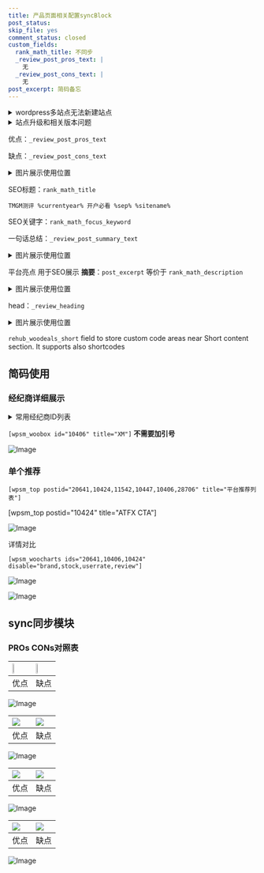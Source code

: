 ```yaml
---
title: 产品页面相关配置syncBlock
post_status: 
skip_file: yes
comment_status: closed
custom_fields:
  rank_math_title: 不同步
  _review_post_pros_text: |
    无
  _review_post_cons_text: |
    无
post_excerpt: 简码备忘
---
```

<details><summary>wordpress多站点无法新建站点</summary>

<li>和报错需要清理cookies一样的原因</li>
<li>wp-config.php里面<code>define( 'SUBDOMAIN_INSTALL', false );//子域名安装</code></li>
<li>新建子站点是用<code>define( 'SUBDOMAIN_INSTALL', true);//子域名安装</code> 完成以后，改成<code>false</code></li>
</details>

<details><summary>站点升级和相关版本问题</summary>

<p>wordpress：5.9.9
woocommerce：7.5.1
出现问题的地方：主题选项里面>><strong>Product layout >>compact style</strong></p>
<p>如何出现没有用过的字段 导致无法保存。先导出配置 然后进行修改，后面再次恢复即可。</p>
<p>出现部分字段无法显示时，需要返回默认布局后，对产品进行保存就好了。</p>
<p></p>
</details>

优点：`_review_post_pros_text`

缺点：`_review_post_cons_text`

<details><summary>图片展示使用位置</summary>

<img src="https://prod-files-secure.s3.us-west-2.amazonaws.com/39ed1227-6d7d-4570-be36-9ccd4a2c4241/f51d3d83-55d4-4bdf-9604-f37ec77ab556/Untitled.png?X-Amz-Algorithm=AWS4-HMAC-SHA256&X-Amz-Content-Sha256=UNSIGNED-PAYLOAD&X-Amz-Credential=ASIAZI2LB4667DOCWUL2%2F20250808%2Fus-west-2%2Fs3%2Faws4_request&X-Amz-Date=20250808T225520Z&X-Amz-Expires=3600&X-Amz-Security-Token=IQoJb3JpZ2luX2VjEHYaCXVzLXdlc3QtMiJGMEQCICN4jx8fMk8BdNaKDPdrE2I6QgbVUeSjJyJHk3GRGH7rAiAxLGnGMsLXeXZxHuMXxSsL2n1agadKZoVctYbYjrCaFiqIBAiv%2F%2F%2F%2F%2F%2F%2F%2F%2F%2F8BEAAaDDYzNzQyMzE4MzgwNSIMut9%2Bb7XvLGdwvoPNKtwDZJSH%2FdIrCL%2Bsie9b9R6W72j9Yg72Mv3b9eWnVAWxbTD%2B%2FdGhbWIR5rwG4M4hMu8qxcVE5lHgU5k7ElSPQ947skheGHa%2FRIg2vHhdmyGFdT5wmjS6WfzYDQzZHsehT33ehksb6cRxHwm5WWj5q%2BgjYeTKOBcUsLYz%2Fy%2BgF72i3JH49JK7McctrUvXNPZ1meYoky9up5xNJe9oFl5z29zHiYhxbOufxry3c4uch5I%2F3UGNx4%2FOZ3ov6Cir%2FSsstN93xJ0iopK2cvKQiCAWJvub%2Fj0mWTuR5njiuanBA2FZr3FYM5bp3D3xD2XLKIGHb6qOjxz99a4Vn2pBb66sqNSPaOoLNmoHKgbPHhiUDnTtYcQZ6Nf5C1zuHSblxeKzZcrqScZIDigkgNRfE2isPBcn3xhqjy%2BhiT6hA1pec4xza4I9EPzj7C5vdY9jYWx%2BibPHDdrPfuOmwD0wcZwPp7bfw1l%2FUUotK3JElVruB8E10tWJsp7Ogmj4k%2FjGnuz85i5WQjHy%2BHV2OhMjB7D7mnaiIbL8zssCSDK1ZseIGTLAW10Q1xkKn2wlQPMvc4XutIF6L7JDUj0x0ZCp9pt3IniGaFRjpucTw105wt3%2F9teoGwxJLBUyZddlFkNyc5QwuerZxAY6pgHs%2B%2Br4kJI23nMZ%2FYWElEBhNkHD9KzkTj3%2Bu287ck8IbJOiJRejGEx0RTvnXRI9lN3j82VSbpPOQfrOMwtycEL1KjFjZBHVtMxhJQInMvueEkHsLHPcYo7wAfqyn7OcnK0QaAm9pVZ%2Bfxy23n5JjIzBDnIowccQ0J4s9RImKs9aBD%2Fs5waToqJ10Wfcr9JzC1tVXIukfMIsMrgKqSO8tKQdYCJEKFFp&X-Amz-Signature=006e4f019a50813668f438a544d3cfb37890459d85fa8928e35242b41d73d535&X-Amz-SignedHeaders=host&x-amz-checksum-mode=ENABLED&x-id=GetObject" alt="Image">
</details>

SEO标题：`rank_math_title`

`TMGM测评 %currentyear% 开户必看 %sep% %sitename%`

SEO关键字：`rank_math_focus_keyword`

一句话总结：`_review_post_summary_text`

<details><summary>图片展示使用位置</summary>

<img src="https://prod-files-secure.s3.us-west-2.amazonaws.com/39ed1227-6d7d-4570-be36-9ccd4a2c4241/4b96a922-296c-4f4e-8630-d1c870cbce01/Untitled.png?X-Amz-Algorithm=AWS4-HMAC-SHA256&X-Amz-Content-Sha256=UNSIGNED-PAYLOAD&X-Amz-Credential=ASIAZI2LB466RW5VMC5R%2F20250808%2Fus-west-2%2Fs3%2Faws4_request&X-Amz-Date=20250808T225520Z&X-Amz-Expires=3600&X-Amz-Security-Token=IQoJb3JpZ2luX2VjEHYaCXVzLXdlc3QtMiJIMEYCIQCLnqnwUjQeBxrPivwYwk0YJFoBUNYxsbdqGbg85SBayAIhAL%2FmkYZNenW4QOnE%2B1CJJKLnbSe7z6LPO%2FA3P19cCgGgKogECK%2F%2F%2F%2F%2F%2F%2F%2F%2F%2F%2FwEQABoMNjM3NDIzMTgzODA1Igw03uW7QTnEv6JZeQ4q3AMDDP6Rt%2FIM%2B5VCUqStAFk6udg0%2BbCYuhUnz2%2BUhVIlsgZaG13xq0K6LVuQTx3s3ZdcsNntH4PF%2Bg0o2qzB0lT6r14qvFAenboU2Y3M568y%2FVLS8TzOmGcwUQV8UJjOKwC8fT08ztPX5R9iHB4Hn1Xs26CIKMq%2BMfBFnVYdCBzHuT3eAKs%2B9cXoQm9vXpYJJGy5%2FrHL85y1ux6HXsOuLgdenlGM3FolGcdJrefryqBn8xK7Ktsia3jGf%2BC33EOCrGfwYd%2F8HVzT5MD2IvjaYzC6emDytyOO0tD3KU3lxMxYoheRGlhBoli64lC89K1%2FHaEGGctdn4pES9U9wedosdZPtnlrbv2BXwKAcnA48RwoV40DVUlyRyXX17MKl4JM%2BKNm6WjI7V3Qtx2SRFjHE8SOHp4iTHlDG2criQjlGCKTCW7%2Bd2CTVmT7sZ99Rir5hHcBGUBBkrum5TXsR%2FsHcMLcI1P3%2BOVBnmUgKms5F267DjTJ8%2BXa1x0TjXjVBs5HZno1n8NeeGd3SpmrIgBRGKyTpzdF%2BbwbrVj2AnVc2aAthTDZmB6QHdARKWb12sosut%2By8drLzKdUs2Ww4%2BSyy6Oc76j4gb567wiEi1t%2BV6jFuWQ4P%2B4vcRSMiKPxBjDC6tnEBjqkATteYQe%2BkhbFcjNeUZM4BRjF9UCfR%2F%2B1LhaSmymJQej01QR9nnxStot9QingAbzcQY%2BT48uTgqpaJBzU6jtvhhBCAWBfBxV9lv9Ok5INmvkgTnpTOcXD17VAZimaCspNuEIQCjdhteqvDxvMEqfB1QxMCKyRy98r06bvgrxnxsbdfE0u3QMeU7628VHtCT%2BAEW%2F9CNPQ5mqzr6rvldn%2BqYJqqGQA&X-Amz-Signature=dc11a2df63872f4decfa898e98785b7ddfdb3fdc9dc3a988d28c0c8bc871901e&X-Amz-SignedHeaders=host&x-amz-checksum-mode=ENABLED&x-id=GetObject" alt="Image">
</details>

平台亮点 用于SEO展示 **摘要**：`post_excerpt`  等价于 `rank_math_description`

<details><summary>图片展示使用位置</summary>

<img src="https://prod-files-secure.s3.us-west-2.amazonaws.com/39ed1227-6d7d-4570-be36-9ccd4a2c4241/1ee11f63-b60a-4dfe-a7a7-d58ff23b5d88/Untitled.png?X-Amz-Algorithm=AWS4-HMAC-SHA256&X-Amz-Content-Sha256=UNSIGNED-PAYLOAD&X-Amz-Credential=ASIAZI2LB466XMQOLHUL%2F20250808%2Fus-west-2%2Fs3%2Faws4_request&X-Amz-Date=20250808T225521Z&X-Amz-Expires=3600&X-Amz-Security-Token=IQoJb3JpZ2luX2VjEHYaCXVzLXdlc3QtMiJHMEUCIHLpID56IxeCYscdoLrgz2XXd%2FfzVnwFefPzRrufaMWpAiEAkzMHz%2FhCdrWMsd%2FlhSWH%2FSM2%2BdOyZUynWt9Mt8XaJwgqiAQIr%2F%2F%2F%2F%2F%2F%2F%2F%2F%2F%2FARAAGgw2Mzc0MjMxODM4MDUiDG6m0Cr9sKw0y7QH6yrcA%2BH8pyTTb39tidg3FjHy3lmDWI71RlWF7K5o9BBDN2d5P3KdMc8ZUR4I28pB4Dvw0euhqxdMpwfLcq0Z2m0Bzu7WLzgMujMVJjbEnD%2Br5rYRcN3qN1JwyCjh2YQqh2vKMfn8425%2BEGa1DD6oOaTGQlhhB8Kt%2B%2F0FA6zANX6nu%2FWU48zrLozEzcRFLswE5hCaUxB9Cv1Mlg2mTXiPg8a0d1GgEbCtE7tGVzakYvFszsSbnqJYyeoS%2BgbT5PQt8mpeMFiulKWr7Et8AQOAEfsAN%2F%2Br8lxL0s9qqeuCXmS7%2F44KoOB7CQap8haUl97tTSxbJDU%2BTZ%2BqJSgR1E6mAjDpfuwHupQkaqI1kZiAr3QEhN4bIBaXR2T7CwCc4125Ph14%2FQLi2PIyJxBGKusUqc7R2OZyn4CMzCEmNgclb111FxKjPvgaddA%2Bj29rIE37yWNzCtKbfIId3qV1Ob%2Bd39l2UyQXv2iaIZ0Qoz1NrMFJb9OomYRhlcXqb2KMARW6LKcdXF3OvGzTuLWVCHdUURA2lJ9fElivOAQnbGoKWvhCQprJQCwfZfFbQpJMEFB%2FWD6DtXaIkmVmkSF6fIMeDjlluBZJFlli2UcXwEcOyIzxEKNYJI2d%2Fw3k8rmrzeW7MPLq2cQGOqUBwStKPKcz5zltFjF5tZtQrH%2FWuMk%2BGVVVV1YEcb9%2F4BpNT8%2FmNqp4eQ9bb3mUsa0hN8NoOrjEW6IMRleNKKX66w3n2MG8ZrH5k4d5VKFXJVn%2BkhKBhcPsjrFq61ZGLtOmEYu9I6pt9OS0U2Z7qcl4MeesyJ03W6%2B7lujGxvtzScJgTwgbVOTdfm7D%2F26cMSNA6XcxWWZu0IuSKByswwIhYiyF9gmO&X-Amz-Signature=30f3c57025f3311a772f75c928cdc2c466f85aec2716f8658c5eb4929790eb6b&X-Amz-SignedHeaders=host&x-amz-checksum-mode=ENABLED&x-id=GetObject" alt="Image">
<img src="https://prod-files-secure.s3.us-west-2.amazonaws.com/39ed1227-6d7d-4570-be36-9ccd4a2c4241/ad4118b5-78d8-4fbe-801e-3b29b5d99c01/Untitled.png?X-Amz-Algorithm=AWS4-HMAC-SHA256&X-Amz-Content-Sha256=UNSIGNED-PAYLOAD&X-Amz-Credential=ASIAZI2LB466XMQOLHUL%2F20250808%2Fus-west-2%2Fs3%2Faws4_request&X-Amz-Date=20250808T225521Z&X-Amz-Expires=3600&X-Amz-Security-Token=IQoJb3JpZ2luX2VjEHYaCXVzLXdlc3QtMiJHMEUCIHLpID56IxeCYscdoLrgz2XXd%2FfzVnwFefPzRrufaMWpAiEAkzMHz%2FhCdrWMsd%2FlhSWH%2FSM2%2BdOyZUynWt9Mt8XaJwgqiAQIr%2F%2F%2F%2F%2F%2F%2F%2F%2F%2F%2FARAAGgw2Mzc0MjMxODM4MDUiDG6m0Cr9sKw0y7QH6yrcA%2BH8pyTTb39tidg3FjHy3lmDWI71RlWF7K5o9BBDN2d5P3KdMc8ZUR4I28pB4Dvw0euhqxdMpwfLcq0Z2m0Bzu7WLzgMujMVJjbEnD%2Br5rYRcN3qN1JwyCjh2YQqh2vKMfn8425%2BEGa1DD6oOaTGQlhhB8Kt%2B%2F0FA6zANX6nu%2FWU48zrLozEzcRFLswE5hCaUxB9Cv1Mlg2mTXiPg8a0d1GgEbCtE7tGVzakYvFszsSbnqJYyeoS%2BgbT5PQt8mpeMFiulKWr7Et8AQOAEfsAN%2F%2Br8lxL0s9qqeuCXmS7%2F44KoOB7CQap8haUl97tTSxbJDU%2BTZ%2BqJSgR1E6mAjDpfuwHupQkaqI1kZiAr3QEhN4bIBaXR2T7CwCc4125Ph14%2FQLi2PIyJxBGKusUqc7R2OZyn4CMzCEmNgclb111FxKjPvgaddA%2Bj29rIE37yWNzCtKbfIId3qV1Ob%2Bd39l2UyQXv2iaIZ0Qoz1NrMFJb9OomYRhlcXqb2KMARW6LKcdXF3OvGzTuLWVCHdUURA2lJ9fElivOAQnbGoKWvhCQprJQCwfZfFbQpJMEFB%2FWD6DtXaIkmVmkSF6fIMeDjlluBZJFlli2UcXwEcOyIzxEKNYJI2d%2Fw3k8rmrzeW7MPLq2cQGOqUBwStKPKcz5zltFjF5tZtQrH%2FWuMk%2BGVVVV1YEcb9%2F4BpNT8%2FmNqp4eQ9bb3mUsa0hN8NoOrjEW6IMRleNKKX66w3n2MG8ZrH5k4d5VKFXJVn%2BkhKBhcPsjrFq61ZGLtOmEYu9I6pt9OS0U2Z7qcl4MeesyJ03W6%2B7lujGxvtzScJgTwgbVOTdfm7D%2F26cMSNA6XcxWWZu0IuSKByswwIhYiyF9gmO&X-Amz-Signature=f14ccae73e8014d924e30e003ebbf30438d63265305bb5fd1a98af4f0ead0c56&X-Amz-SignedHeaders=host&x-amz-checksum-mode=ENABLED&x-id=GetObject" alt="Image">
<img src="https://prod-files-secure.s3.us-west-2.amazonaws.com/39ed1227-6d7d-4570-be36-9ccd4a2c4241/a38cf7c9-a79c-4b64-9e94-13589fe0758b/Untitled.png?X-Amz-Algorithm=AWS4-HMAC-SHA256&X-Amz-Content-Sha256=UNSIGNED-PAYLOAD&X-Amz-Credential=ASIAZI2LB466XMQOLHUL%2F20250808%2Fus-west-2%2Fs3%2Faws4_request&X-Amz-Date=20250808T225521Z&X-Amz-Expires=3600&X-Amz-Security-Token=IQoJb3JpZ2luX2VjEHYaCXVzLXdlc3QtMiJHMEUCIHLpID56IxeCYscdoLrgz2XXd%2FfzVnwFefPzRrufaMWpAiEAkzMHz%2FhCdrWMsd%2FlhSWH%2FSM2%2BdOyZUynWt9Mt8XaJwgqiAQIr%2F%2F%2F%2F%2F%2F%2F%2F%2F%2F%2FARAAGgw2Mzc0MjMxODM4MDUiDG6m0Cr9sKw0y7QH6yrcA%2BH8pyTTb39tidg3FjHy3lmDWI71RlWF7K5o9BBDN2d5P3KdMc8ZUR4I28pB4Dvw0euhqxdMpwfLcq0Z2m0Bzu7WLzgMujMVJjbEnD%2Br5rYRcN3qN1JwyCjh2YQqh2vKMfn8425%2BEGa1DD6oOaTGQlhhB8Kt%2B%2F0FA6zANX6nu%2FWU48zrLozEzcRFLswE5hCaUxB9Cv1Mlg2mTXiPg8a0d1GgEbCtE7tGVzakYvFszsSbnqJYyeoS%2BgbT5PQt8mpeMFiulKWr7Et8AQOAEfsAN%2F%2Br8lxL0s9qqeuCXmS7%2F44KoOB7CQap8haUl97tTSxbJDU%2BTZ%2BqJSgR1E6mAjDpfuwHupQkaqI1kZiAr3QEhN4bIBaXR2T7CwCc4125Ph14%2FQLi2PIyJxBGKusUqc7R2OZyn4CMzCEmNgclb111FxKjPvgaddA%2Bj29rIE37yWNzCtKbfIId3qV1Ob%2Bd39l2UyQXv2iaIZ0Qoz1NrMFJb9OomYRhlcXqb2KMARW6LKcdXF3OvGzTuLWVCHdUURA2lJ9fElivOAQnbGoKWvhCQprJQCwfZfFbQpJMEFB%2FWD6DtXaIkmVmkSF6fIMeDjlluBZJFlli2UcXwEcOyIzxEKNYJI2d%2Fw3k8rmrzeW7MPLq2cQGOqUBwStKPKcz5zltFjF5tZtQrH%2FWuMk%2BGVVVV1YEcb9%2F4BpNT8%2FmNqp4eQ9bb3mUsa0hN8NoOrjEW6IMRleNKKX66w3n2MG8ZrH5k4d5VKFXJVn%2BkhKBhcPsjrFq61ZGLtOmEYu9I6pt9OS0U2Z7qcl4MeesyJ03W6%2B7lujGxvtzScJgTwgbVOTdfm7D%2F26cMSNA6XcxWWZu0IuSKByswwIhYiyF9gmO&X-Amz-Signature=7aaf1a6a7fe06b5516a5971085b719db5711542bd4d5bd73503cf89e7db75c9a&X-Amz-SignedHeaders=host&x-amz-checksum-mode=ENABLED&x-id=GetObject" alt="Image">
<img src="https://prod-files-secure.s3.us-west-2.amazonaws.com/39ed1227-6d7d-4570-be36-9ccd4a2c4241/7da6fc1e-d2ac-42ae-8c75-cb5749aa18f6/Untitled.png?X-Amz-Algorithm=AWS4-HMAC-SHA256&X-Amz-Content-Sha256=UNSIGNED-PAYLOAD&X-Amz-Credential=ASIAZI2LB466XMQOLHUL%2F20250808%2Fus-west-2%2Fs3%2Faws4_request&X-Amz-Date=20250808T225521Z&X-Amz-Expires=3600&X-Amz-Security-Token=IQoJb3JpZ2luX2VjEHYaCXVzLXdlc3QtMiJHMEUCIHLpID56IxeCYscdoLrgz2XXd%2FfzVnwFefPzRrufaMWpAiEAkzMHz%2FhCdrWMsd%2FlhSWH%2FSM2%2BdOyZUynWt9Mt8XaJwgqiAQIr%2F%2F%2F%2F%2F%2F%2F%2F%2F%2F%2FARAAGgw2Mzc0MjMxODM4MDUiDG6m0Cr9sKw0y7QH6yrcA%2BH8pyTTb39tidg3FjHy3lmDWI71RlWF7K5o9BBDN2d5P3KdMc8ZUR4I28pB4Dvw0euhqxdMpwfLcq0Z2m0Bzu7WLzgMujMVJjbEnD%2Br5rYRcN3qN1JwyCjh2YQqh2vKMfn8425%2BEGa1DD6oOaTGQlhhB8Kt%2B%2F0FA6zANX6nu%2FWU48zrLozEzcRFLswE5hCaUxB9Cv1Mlg2mTXiPg8a0d1GgEbCtE7tGVzakYvFszsSbnqJYyeoS%2BgbT5PQt8mpeMFiulKWr7Et8AQOAEfsAN%2F%2Br8lxL0s9qqeuCXmS7%2F44KoOB7CQap8haUl97tTSxbJDU%2BTZ%2BqJSgR1E6mAjDpfuwHupQkaqI1kZiAr3QEhN4bIBaXR2T7CwCc4125Ph14%2FQLi2PIyJxBGKusUqc7R2OZyn4CMzCEmNgclb111FxKjPvgaddA%2Bj29rIE37yWNzCtKbfIId3qV1Ob%2Bd39l2UyQXv2iaIZ0Qoz1NrMFJb9OomYRhlcXqb2KMARW6LKcdXF3OvGzTuLWVCHdUURA2lJ9fElivOAQnbGoKWvhCQprJQCwfZfFbQpJMEFB%2FWD6DtXaIkmVmkSF6fIMeDjlluBZJFlli2UcXwEcOyIzxEKNYJI2d%2Fw3k8rmrzeW7MPLq2cQGOqUBwStKPKcz5zltFjF5tZtQrH%2FWuMk%2BGVVVV1YEcb9%2F4BpNT8%2FmNqp4eQ9bb3mUsa0hN8NoOrjEW6IMRleNKKX66w3n2MG8ZrH5k4d5VKFXJVn%2BkhKBhcPsjrFq61ZGLtOmEYu9I6pt9OS0U2Z7qcl4MeesyJ03W6%2B7lujGxvtzScJgTwgbVOTdfm7D%2F26cMSNA6XcxWWZu0IuSKByswwIhYiyF9gmO&X-Amz-Signature=efa037fcb5a46145a2f940625aec28eed3513b0fd1a0f3e1e1631329797d5636&X-Amz-SignedHeaders=host&x-amz-checksum-mode=ENABLED&x-id=GetObject" alt="Image">
<img src="https://prod-files-secure.s3.us-west-2.amazonaws.com/39ed1227-6d7d-4570-be36-9ccd4a2c4241/7e97f40a-eaee-47f5-b2f9-475f96808fa7/Untitled.png?X-Amz-Algorithm=AWS4-HMAC-SHA256&X-Amz-Content-Sha256=UNSIGNED-PAYLOAD&X-Amz-Credential=ASIAZI2LB466XMQOLHUL%2F20250808%2Fus-west-2%2Fs3%2Faws4_request&X-Amz-Date=20250808T225521Z&X-Amz-Expires=3600&X-Amz-Security-Token=IQoJb3JpZ2luX2VjEHYaCXVzLXdlc3QtMiJHMEUCIHLpID56IxeCYscdoLrgz2XXd%2FfzVnwFefPzRrufaMWpAiEAkzMHz%2FhCdrWMsd%2FlhSWH%2FSM2%2BdOyZUynWt9Mt8XaJwgqiAQIr%2F%2F%2F%2F%2F%2F%2F%2F%2F%2F%2FARAAGgw2Mzc0MjMxODM4MDUiDG6m0Cr9sKw0y7QH6yrcA%2BH8pyTTb39tidg3FjHy3lmDWI71RlWF7K5o9BBDN2d5P3KdMc8ZUR4I28pB4Dvw0euhqxdMpwfLcq0Z2m0Bzu7WLzgMujMVJjbEnD%2Br5rYRcN3qN1JwyCjh2YQqh2vKMfn8425%2BEGa1DD6oOaTGQlhhB8Kt%2B%2F0FA6zANX6nu%2FWU48zrLozEzcRFLswE5hCaUxB9Cv1Mlg2mTXiPg8a0d1GgEbCtE7tGVzakYvFszsSbnqJYyeoS%2BgbT5PQt8mpeMFiulKWr7Et8AQOAEfsAN%2F%2Br8lxL0s9qqeuCXmS7%2F44KoOB7CQap8haUl97tTSxbJDU%2BTZ%2BqJSgR1E6mAjDpfuwHupQkaqI1kZiAr3QEhN4bIBaXR2T7CwCc4125Ph14%2FQLi2PIyJxBGKusUqc7R2OZyn4CMzCEmNgclb111FxKjPvgaddA%2Bj29rIE37yWNzCtKbfIId3qV1Ob%2Bd39l2UyQXv2iaIZ0Qoz1NrMFJb9OomYRhlcXqb2KMARW6LKcdXF3OvGzTuLWVCHdUURA2lJ9fElivOAQnbGoKWvhCQprJQCwfZfFbQpJMEFB%2FWD6DtXaIkmVmkSF6fIMeDjlluBZJFlli2UcXwEcOyIzxEKNYJI2d%2Fw3k8rmrzeW7MPLq2cQGOqUBwStKPKcz5zltFjF5tZtQrH%2FWuMk%2BGVVVV1YEcb9%2F4BpNT8%2FmNqp4eQ9bb3mUsa0hN8NoOrjEW6IMRleNKKX66w3n2MG8ZrH5k4d5VKFXJVn%2BkhKBhcPsjrFq61ZGLtOmEYu9I6pt9OS0U2Z7qcl4MeesyJ03W6%2B7lujGxvtzScJgTwgbVOTdfm7D%2F26cMSNA6XcxWWZu0IuSKByswwIhYiyF9gmO&X-Amz-Signature=c3595e65c7bc84d81d2e687a273e532752ad71ab837be89945ce31253f423ef5&X-Amz-SignedHeaders=host&x-amz-checksum-mode=ENABLED&x-id=GetObject" alt="Image">
</details>

head：`_review_heading`

<details><summary>图片展示使用位置</summary>

<img src="https://prod-files-secure.s3.us-west-2.amazonaws.com/39ed1227-6d7d-4570-be36-9ccd4a2c4241/3a4650ad-9887-415c-889a-edd51fa54f27/Untitled.png?X-Amz-Algorithm=AWS4-HMAC-SHA256&X-Amz-Content-Sha256=UNSIGNED-PAYLOAD&X-Amz-Credential=ASIAZI2LB466SFLMRHBD%2F20250808%2Fus-west-2%2Fs3%2Faws4_request&X-Amz-Date=20250808T225521Z&X-Amz-Expires=3600&X-Amz-Security-Token=IQoJb3JpZ2luX2VjEHYaCXVzLXdlc3QtMiJHMEUCIHOjdAucoNHCeLJvnWXnxSwb2nGCHKSor9lzSX0T%2B6gOAiEAiddDRagqgGwJt9Bp3RYvIS0ykb3EiQ8wNJVNeyOkCpsqiAQIr%2F%2F%2F%2F%2F%2F%2F%2F%2F%2F%2FARAAGgw2Mzc0MjMxODM4MDUiDCjH32wRGd%2BYVzpIxircA%2BOSanbDSIhz8iCj7HV9a%2F27yFmILVmVg5oOc3O885MNzZEYMgS90DES%2Fdvh8CCsn%2FMMpDj3QFiKc%2FMq8nABeZSmsnG0d7c%2FhLIaFhzEK2TFQ24fyu3fnGFzO%2BHJq9jX16E1mGDRcFG1%2B8vIOPqRf%2BgvEBrvJRiTXZA%2BfmnLg4U4DldSkci3Ez8kDIQa3ZEEUqab1THZ797InJbQD%2FmR2N%2FS7T2zJrssf66NBomoFHzMP2Qt%2F9sLkVUs7aYPnU4wTl8vH%2F144ARTBRMfRzJa%2FrjfNzZLc%2FhanHUSiAqyAAs7TJSoPOBxJLWASRSYbgZ5lUWHiDD8efwVuatT551wsWLpOjKen4tqiiMj3GMU5Q%2FFg9cv2e%2B7iaQgc0%2F5wig67ULPx%2BYSXrRwZvu8FWvNW3ocdDK%2FaM7aWnnC%2FYqBuIUmwoMeIxq4y9%2FnnaCEsjYug%2BhvdgQ0qMEHfM1tFq7QUldhA4xv11Yu8MqAaQHcciGMVFtRi7lgNOaM1ZYwIeA5rlsZFD8AspXltVPR21xV4qDdvSnxG97kmOJ8FUBsoRj%2FrsIkj1JAnkgO2QfssL4XWy6JdEsUR6JfE4QsZuTqmGZ5rYX7RsJXybBU3ctVe9gdFeMw8lmid%2BliLKcUMLbq2cQGOqUBj7hv6WPNg9kxKzOCqjUfuBdTLRKce%2B1Po43HiSehLV0nZysXSbpnEmgAyUoUxnKut9SYn8pexFSiKRQVMECW5FOE2aMMFLOIgezwErUIr54UY%2FxE2ehGpGf%2F3%2BVOLCB1mSeaM15xV4nB3t1Ica7zBf2S1kgC84mzh9QuR3Khv0jOUve4kfc2XjtqotPK3aqpUNNOzDIkBzMRqiIrri8sG%2FFExytO&X-Amz-Signature=98460c3e2df75a4bfed22247d6d8d28277a3974f36fa476e0aa1d01e5d78abbc&X-Amz-SignedHeaders=host&x-amz-checksum-mode=ENABLED&x-id=GetObject" alt="Image">
</details>

`rehub_woodeals_short`	field to store custom code areas near Short content section. It supports also shortcodes



## 简码使用

### 经纪商详细展示

<details><summary>常用经纪商ID列表</summary>

<pre><code class="php">嘉盛 ===> 20641  [wpsm_woobox id="20641" title="嘉盛"]
易信easymarkets ===> 11542  [wpsm_woobox id="11542" title="易信easymarkets"]
ATFX外汇 ===> 10424  [wpsm_woobox id="10424" title="ATFX"]
XM ===> 10406  [wpsm_woobox id="10406" title="XM"]
TMGM ===> 29622  [wpsm_woobox id="29622" title="TMGM"]
HYCM ===> 10447  [wpsm_woobox id="10447" title="HYCM"]
fpmarkets澳福外汇 ===> 20639  [wpsm_woobox id="20639" title="fpmarkets澳福外汇"]</code></pre>
</details>

`[wpsm_woobox id="10406" title="XM"]` **不需要加引号**

![Image](https://prod-files-secure.s3.us-west-2.amazonaws.com/39ed1227-6d7d-4570-be36-9ccd4a2c4241/4f898f9d-0fa7-4e43-acd3-ac6bc7be575a/Untitled.png?X-Amz-Algorithm=AWS4-HMAC-SHA256&X-Amz-Content-Sha256=UNSIGNED-PAYLOAD&X-Amz-Credential=ASIAZI2LB466XPCSQQPM%2F20250808%2Fus-west-2%2Fs3%2Faws4_request&X-Amz-Date=20250808T225518Z&X-Amz-Expires=3600&X-Amz-Security-Token=IQoJb3JpZ2luX2VjEHYaCXVzLXdlc3QtMiJIMEYCIQD1KRd%2BSMEeAgyB6a7lB6DPtbF1XY%2BneZbzwC4boLdvaQIhAMjuWJUKZZNWJI1gHM7izO42bU1uL6OumE19%2FgqL1SIWKogECK%2F%2F%2F%2F%2F%2F%2F%2F%2F%2F%2FwEQABoMNjM3NDIzMTgzODA1IgwJyaXxx7zdPKkUMmMq3AM48lT2hPayEh0obG%2F9sU8DWX49Qj23OEhpcD7TRUtz4gGw%2BdMY%2B65jk7WlrymbllLUGHBaO9zheL%2BIfdYuXm4aiUHZyDWcaUAFL1v8TvZQ2CSK%2F320EEOkf4LeW4%2B7%2B%2FyJ3QOjJxiAkOwiV8Fky%2FltMqFlrKhvpLWLwvW69f4ezhYnY1DJ8pr3VRkR%2BVF16mD0rIJcZFBzZnLrmgjU0aPWsO%2BJMgSYhrMBifJQXfc2LK%2FaMI%2FBIeMjBQVuckNReuf%2F9oFsQnWM01%2FSodeSProPSjK6fdvSl7JU1VJ35B%2BPBsTqnic1h6fZwKk5Aci5Sc4dnDPm7Ddai55VJrhfVm%2FIrVSDAh3kPq1svGY1Y0%2FOnbV49nPOraMwuUBQijNe5FLieBMICL%2BGf3BepU6x4%2Fm5Gcldewwn9tBoxkkHYT0fG6Y%2BRvf2UXGIJQY1J2J4xqF41riETI6xXkPxLYcaH8zcvBq8enKCR3UJVrV0pfgQZcZhAVg%2BXZxv6L95zx8iguisulccxAiBqvtqbHSKmb9ezvD7UVJsXJU46Y%2BFPRiCeUZzUam3ptDMjqpZZ7pg1CN8RNghaL3NY0iRkf%2B1aqYn%2Ftf79appE95Dcc3z7kWZEv2amP1U6vzXLQxD%2BzCb6tnEBjqkAWh9t9Ryc2jOo%2B7%2FpCm%2FsQESh3YAKUSwDEupijcfIQqwgUPHbMe4913izDRqjetKa8Un87ApKXhCq99Mvfz43prgk2nGcW6bXVpn4HNgWeuNWqyoc%2FZzYK9hvHgfA9X9qMKPfUy46WGq%2FwMylH%2B0l%2BJOcdRvmvnRL1rwWmNmwReqh8uDv6d5OL0goPjb3Y%2BDaQ9NOox3zxOtT%2BHZ9Yj7zeRSLGDf&X-Amz-Signature=ea7c901d9851defbc817b6f5efd3164b11c48440f21f1d8a7f43af895c3a64f2&X-Amz-SignedHeaders=host&x-amz-checksum-mode=ENABLED&x-id=GetObject)

### 单个推荐
`[wpsm_top postid="20641,10424,11542,10447,10406,28706" title="平台推荐列表"]`

[wpsm_top postid="10424" title="ATFX CTA"]

![Image](https://prod-files-secure.s3.us-west-2.amazonaws.com/39ed1227-6d7d-4570-be36-9ccd4a2c4241/5ac620dc-51a8-48b6-b55d-91f47299193c/Untitled.png?X-Amz-Algorithm=AWS4-HMAC-SHA256&X-Amz-Content-Sha256=UNSIGNED-PAYLOAD&X-Amz-Credential=ASIAZI2LB466XPCSQQPM%2F20250808%2Fus-west-2%2Fs3%2Faws4_request&X-Amz-Date=20250808T225518Z&X-Amz-Expires=3600&X-Amz-Security-Token=IQoJb3JpZ2luX2VjEHYaCXVzLXdlc3QtMiJIMEYCIQD1KRd%2BSMEeAgyB6a7lB6DPtbF1XY%2BneZbzwC4boLdvaQIhAMjuWJUKZZNWJI1gHM7izO42bU1uL6OumE19%2FgqL1SIWKogECK%2F%2F%2F%2F%2F%2F%2F%2F%2F%2F%2FwEQABoMNjM3NDIzMTgzODA1IgwJyaXxx7zdPKkUMmMq3AM48lT2hPayEh0obG%2F9sU8DWX49Qj23OEhpcD7TRUtz4gGw%2BdMY%2B65jk7WlrymbllLUGHBaO9zheL%2BIfdYuXm4aiUHZyDWcaUAFL1v8TvZQ2CSK%2F320EEOkf4LeW4%2B7%2B%2FyJ3QOjJxiAkOwiV8Fky%2FltMqFlrKhvpLWLwvW69f4ezhYnY1DJ8pr3VRkR%2BVF16mD0rIJcZFBzZnLrmgjU0aPWsO%2BJMgSYhrMBifJQXfc2LK%2FaMI%2FBIeMjBQVuckNReuf%2F9oFsQnWM01%2FSodeSProPSjK6fdvSl7JU1VJ35B%2BPBsTqnic1h6fZwKk5Aci5Sc4dnDPm7Ddai55VJrhfVm%2FIrVSDAh3kPq1svGY1Y0%2FOnbV49nPOraMwuUBQijNe5FLieBMICL%2BGf3BepU6x4%2Fm5Gcldewwn9tBoxkkHYT0fG6Y%2BRvf2UXGIJQY1J2J4xqF41riETI6xXkPxLYcaH8zcvBq8enKCR3UJVrV0pfgQZcZhAVg%2BXZxv6L95zx8iguisulccxAiBqvtqbHSKmb9ezvD7UVJsXJU46Y%2BFPRiCeUZzUam3ptDMjqpZZ7pg1CN8RNghaL3NY0iRkf%2B1aqYn%2Ftf79appE95Dcc3z7kWZEv2amP1U6vzXLQxD%2BzCb6tnEBjqkAWh9t9Ryc2jOo%2B7%2FpCm%2FsQESh3YAKUSwDEupijcfIQqwgUPHbMe4913izDRqjetKa8Un87ApKXhCq99Mvfz43prgk2nGcW6bXVpn4HNgWeuNWqyoc%2FZzYK9hvHgfA9X9qMKPfUy46WGq%2FwMylH%2B0l%2BJOcdRvmvnRL1rwWmNmwReqh8uDv6d5OL0goPjb3Y%2BDaQ9NOox3zxOtT%2BHZ9Yj7zeRSLGDf&X-Amz-Signature=dae170094b57fdadcc25081d6e21196e89045f403d84f93d7b87a7ea60ea1328&X-Amz-SignedHeaders=host&x-amz-checksum-mode=ENABLED&x-id=GetObject)

详情对比

`[wpsm_woocharts ids="20641,10406,10424" disable="brand,stock,userrate,review"]`

![Image](https://prod-files-secure.s3.us-west-2.amazonaws.com/39ed1227-6d7d-4570-be36-9ccd4a2c4241/bf3ba45f-b9f3-4295-8aef-b4a495fd25f4/Untitled.png?X-Amz-Algorithm=AWS4-HMAC-SHA256&X-Amz-Content-Sha256=UNSIGNED-PAYLOAD&X-Amz-Credential=ASIAZI2LB466XPCSQQPM%2F20250808%2Fus-west-2%2Fs3%2Faws4_request&X-Amz-Date=20250808T225518Z&X-Amz-Expires=3600&X-Amz-Security-Token=IQoJb3JpZ2luX2VjEHYaCXVzLXdlc3QtMiJIMEYCIQD1KRd%2BSMEeAgyB6a7lB6DPtbF1XY%2BneZbzwC4boLdvaQIhAMjuWJUKZZNWJI1gHM7izO42bU1uL6OumE19%2FgqL1SIWKogECK%2F%2F%2F%2F%2F%2F%2F%2F%2F%2F%2FwEQABoMNjM3NDIzMTgzODA1IgwJyaXxx7zdPKkUMmMq3AM48lT2hPayEh0obG%2F9sU8DWX49Qj23OEhpcD7TRUtz4gGw%2BdMY%2B65jk7WlrymbllLUGHBaO9zheL%2BIfdYuXm4aiUHZyDWcaUAFL1v8TvZQ2CSK%2F320EEOkf4LeW4%2B7%2B%2FyJ3QOjJxiAkOwiV8Fky%2FltMqFlrKhvpLWLwvW69f4ezhYnY1DJ8pr3VRkR%2BVF16mD0rIJcZFBzZnLrmgjU0aPWsO%2BJMgSYhrMBifJQXfc2LK%2FaMI%2FBIeMjBQVuckNReuf%2F9oFsQnWM01%2FSodeSProPSjK6fdvSl7JU1VJ35B%2BPBsTqnic1h6fZwKk5Aci5Sc4dnDPm7Ddai55VJrhfVm%2FIrVSDAh3kPq1svGY1Y0%2FOnbV49nPOraMwuUBQijNe5FLieBMICL%2BGf3BepU6x4%2Fm5Gcldewwn9tBoxkkHYT0fG6Y%2BRvf2UXGIJQY1J2J4xqF41riETI6xXkPxLYcaH8zcvBq8enKCR3UJVrV0pfgQZcZhAVg%2BXZxv6L95zx8iguisulccxAiBqvtqbHSKmb9ezvD7UVJsXJU46Y%2BFPRiCeUZzUam3ptDMjqpZZ7pg1CN8RNghaL3NY0iRkf%2B1aqYn%2Ftf79appE95Dcc3z7kWZEv2amP1U6vzXLQxD%2BzCb6tnEBjqkAWh9t9Ryc2jOo%2B7%2FpCm%2FsQESh3YAKUSwDEupijcfIQqwgUPHbMe4913izDRqjetKa8Un87ApKXhCq99Mvfz43prgk2nGcW6bXVpn4HNgWeuNWqyoc%2FZzYK9hvHgfA9X9qMKPfUy46WGq%2FwMylH%2B0l%2BJOcdRvmvnRL1rwWmNmwReqh8uDv6d5OL0goPjb3Y%2BDaQ9NOox3zxOtT%2BHZ9Yj7zeRSLGDf&X-Amz-Signature=0f36f4170f1231270c2802b7d6c52bc3ce5763305e63508bad956b8596eb18f2&X-Amz-SignedHeaders=host&x-amz-checksum-mode=ENABLED&x-id=GetObject)

![Image](https://prod-files-secure.s3.us-west-2.amazonaws.com/39ed1227-6d7d-4570-be36-9ccd4a2c4241/30bc56ef-f383-4b48-9768-2ebc9e436ec0/Untitled.png?X-Amz-Algorithm=AWS4-HMAC-SHA256&X-Amz-Content-Sha256=UNSIGNED-PAYLOAD&X-Amz-Credential=ASIAZI2LB466XPCSQQPM%2F20250808%2Fus-west-2%2Fs3%2Faws4_request&X-Amz-Date=20250808T225518Z&X-Amz-Expires=3600&X-Amz-Security-Token=IQoJb3JpZ2luX2VjEHYaCXVzLXdlc3QtMiJIMEYCIQD1KRd%2BSMEeAgyB6a7lB6DPtbF1XY%2BneZbzwC4boLdvaQIhAMjuWJUKZZNWJI1gHM7izO42bU1uL6OumE19%2FgqL1SIWKogECK%2F%2F%2F%2F%2F%2F%2F%2F%2F%2F%2FwEQABoMNjM3NDIzMTgzODA1IgwJyaXxx7zdPKkUMmMq3AM48lT2hPayEh0obG%2F9sU8DWX49Qj23OEhpcD7TRUtz4gGw%2BdMY%2B65jk7WlrymbllLUGHBaO9zheL%2BIfdYuXm4aiUHZyDWcaUAFL1v8TvZQ2CSK%2F320EEOkf4LeW4%2B7%2B%2FyJ3QOjJxiAkOwiV8Fky%2FltMqFlrKhvpLWLwvW69f4ezhYnY1DJ8pr3VRkR%2BVF16mD0rIJcZFBzZnLrmgjU0aPWsO%2BJMgSYhrMBifJQXfc2LK%2FaMI%2FBIeMjBQVuckNReuf%2F9oFsQnWM01%2FSodeSProPSjK6fdvSl7JU1VJ35B%2BPBsTqnic1h6fZwKk5Aci5Sc4dnDPm7Ddai55VJrhfVm%2FIrVSDAh3kPq1svGY1Y0%2FOnbV49nPOraMwuUBQijNe5FLieBMICL%2BGf3BepU6x4%2Fm5Gcldewwn9tBoxkkHYT0fG6Y%2BRvf2UXGIJQY1J2J4xqF41riETI6xXkPxLYcaH8zcvBq8enKCR3UJVrV0pfgQZcZhAVg%2BXZxv6L95zx8iguisulccxAiBqvtqbHSKmb9ezvD7UVJsXJU46Y%2BFPRiCeUZzUam3ptDMjqpZZ7pg1CN8RNghaL3NY0iRkf%2B1aqYn%2Ftf79appE95Dcc3z7kWZEv2amP1U6vzXLQxD%2BzCb6tnEBjqkAWh9t9Ryc2jOo%2B7%2FpCm%2FsQESh3YAKUSwDEupijcfIQqwgUPHbMe4913izDRqjetKa8Un87ApKXhCq99Mvfz43prgk2nGcW6bXVpn4HNgWeuNWqyoc%2FZzYK9hvHgfA9X9qMKPfUy46WGq%2FwMylH%2B0l%2BJOcdRvmvnRL1rwWmNmwReqh8uDv6d5OL0goPjb3Y%2BDaQ9NOox3zxOtT%2BHZ9Yj7zeRSLGDf&X-Amz-Signature=0c6567ce437311235f85c4914c9b279d34b2add7a39532ade4c0723f10da28aa&X-Amz-SignedHeaders=host&x-amz-checksum-mode=ENABLED&x-id=GetObject)

## sync同步模块

### PROs CONs对照表

| <img src="https://cdn.ifttt.fun/gh/jarlin8/OSS@main/icons/customize/pros.svg" height="auto" width="37.3%"> | <img src="https://cdn.ifttt.fun/gh/jarlin8/OSS@main/icons/customize/cons.svg" height="auto" width="28.8%"> |
| :--- | :--- |
| 优点 | 缺点 |

![Image](https://prod-files-secure.s3.us-west-2.amazonaws.com/39ed1227-6d7d-4570-be36-9ccd4a2c4241/8742b755-dfb5-4004-9a5f-d6e561664bd8/Untitled.png?X-Amz-Algorithm=AWS4-HMAC-SHA256&X-Amz-Content-Sha256=UNSIGNED-PAYLOAD&X-Amz-Credential=ASIAZI2LB466XPCSQQPM%2F20250808%2Fus-west-2%2Fs3%2Faws4_request&X-Amz-Date=20250808T225518Z&X-Amz-Expires=3600&X-Amz-Security-Token=IQoJb3JpZ2luX2VjEHYaCXVzLXdlc3QtMiJIMEYCIQD1KRd%2BSMEeAgyB6a7lB6DPtbF1XY%2BneZbzwC4boLdvaQIhAMjuWJUKZZNWJI1gHM7izO42bU1uL6OumE19%2FgqL1SIWKogECK%2F%2F%2F%2F%2F%2F%2F%2F%2F%2F%2FwEQABoMNjM3NDIzMTgzODA1IgwJyaXxx7zdPKkUMmMq3AM48lT2hPayEh0obG%2F9sU8DWX49Qj23OEhpcD7TRUtz4gGw%2BdMY%2B65jk7WlrymbllLUGHBaO9zheL%2BIfdYuXm4aiUHZyDWcaUAFL1v8TvZQ2CSK%2F320EEOkf4LeW4%2B7%2B%2FyJ3QOjJxiAkOwiV8Fky%2FltMqFlrKhvpLWLwvW69f4ezhYnY1DJ8pr3VRkR%2BVF16mD0rIJcZFBzZnLrmgjU0aPWsO%2BJMgSYhrMBifJQXfc2LK%2FaMI%2FBIeMjBQVuckNReuf%2F9oFsQnWM01%2FSodeSProPSjK6fdvSl7JU1VJ35B%2BPBsTqnic1h6fZwKk5Aci5Sc4dnDPm7Ddai55VJrhfVm%2FIrVSDAh3kPq1svGY1Y0%2FOnbV49nPOraMwuUBQijNe5FLieBMICL%2BGf3BepU6x4%2Fm5Gcldewwn9tBoxkkHYT0fG6Y%2BRvf2UXGIJQY1J2J4xqF41riETI6xXkPxLYcaH8zcvBq8enKCR3UJVrV0pfgQZcZhAVg%2BXZxv6L95zx8iguisulccxAiBqvtqbHSKmb9ezvD7UVJsXJU46Y%2BFPRiCeUZzUam3ptDMjqpZZ7pg1CN8RNghaL3NY0iRkf%2B1aqYn%2Ftf79appE95Dcc3z7kWZEv2amP1U6vzXLQxD%2BzCb6tnEBjqkAWh9t9Ryc2jOo%2B7%2FpCm%2FsQESh3YAKUSwDEupijcfIQqwgUPHbMe4913izDRqjetKa8Un87ApKXhCq99Mvfz43prgk2nGcW6bXVpn4HNgWeuNWqyoc%2FZzYK9hvHgfA9X9qMKPfUy46WGq%2FwMylH%2B0l%2BJOcdRvmvnRL1rwWmNmwReqh8uDv6d5OL0goPjb3Y%2BDaQ9NOox3zxOtT%2BHZ9Yj7zeRSLGDf&X-Amz-Signature=6c9087b7713cbc6418efbc30575dcc2d923c48115306b4c2696858de50b76fd0&X-Amz-SignedHeaders=host&x-amz-checksum-mode=ENABLED&x-id=GetObject)

| <img src="https://cdn.ifttt.fun/gh/jarlin8/OSS@main/icons/customize/pros1.svg" height="auto"> | <img src="https://cdn.ifttt.fun/gh/jarlin8/OSS@main/icons/customize/cons1.svg" height="auto"> |
| :--- | :--- |
| 优点 | 缺点 |

![Image](https://prod-files-secure.s3.us-west-2.amazonaws.com/39ed1227-6d7d-4570-be36-9ccd4a2c4241/806358f8-c9c4-4e17-bb35-c6c76a5397a5/Untitled.png?X-Amz-Algorithm=AWS4-HMAC-SHA256&X-Amz-Content-Sha256=UNSIGNED-PAYLOAD&X-Amz-Credential=ASIAZI2LB466XPCSQQPM%2F20250808%2Fus-west-2%2Fs3%2Faws4_request&X-Amz-Date=20250808T225518Z&X-Amz-Expires=3600&X-Amz-Security-Token=IQoJb3JpZ2luX2VjEHYaCXVzLXdlc3QtMiJIMEYCIQD1KRd%2BSMEeAgyB6a7lB6DPtbF1XY%2BneZbzwC4boLdvaQIhAMjuWJUKZZNWJI1gHM7izO42bU1uL6OumE19%2FgqL1SIWKogECK%2F%2F%2F%2F%2F%2F%2F%2F%2F%2F%2FwEQABoMNjM3NDIzMTgzODA1IgwJyaXxx7zdPKkUMmMq3AM48lT2hPayEh0obG%2F9sU8DWX49Qj23OEhpcD7TRUtz4gGw%2BdMY%2B65jk7WlrymbllLUGHBaO9zheL%2BIfdYuXm4aiUHZyDWcaUAFL1v8TvZQ2CSK%2F320EEOkf4LeW4%2B7%2B%2FyJ3QOjJxiAkOwiV8Fky%2FltMqFlrKhvpLWLwvW69f4ezhYnY1DJ8pr3VRkR%2BVF16mD0rIJcZFBzZnLrmgjU0aPWsO%2BJMgSYhrMBifJQXfc2LK%2FaMI%2FBIeMjBQVuckNReuf%2F9oFsQnWM01%2FSodeSProPSjK6fdvSl7JU1VJ35B%2BPBsTqnic1h6fZwKk5Aci5Sc4dnDPm7Ddai55VJrhfVm%2FIrVSDAh3kPq1svGY1Y0%2FOnbV49nPOraMwuUBQijNe5FLieBMICL%2BGf3BepU6x4%2Fm5Gcldewwn9tBoxkkHYT0fG6Y%2BRvf2UXGIJQY1J2J4xqF41riETI6xXkPxLYcaH8zcvBq8enKCR3UJVrV0pfgQZcZhAVg%2BXZxv6L95zx8iguisulccxAiBqvtqbHSKmb9ezvD7UVJsXJU46Y%2BFPRiCeUZzUam3ptDMjqpZZ7pg1CN8RNghaL3NY0iRkf%2B1aqYn%2Ftf79appE95Dcc3z7kWZEv2amP1U6vzXLQxD%2BzCb6tnEBjqkAWh9t9Ryc2jOo%2B7%2FpCm%2FsQESh3YAKUSwDEupijcfIQqwgUPHbMe4913izDRqjetKa8Un87ApKXhCq99Mvfz43prgk2nGcW6bXVpn4HNgWeuNWqyoc%2FZzYK9hvHgfA9X9qMKPfUy46WGq%2FwMylH%2B0l%2BJOcdRvmvnRL1rwWmNmwReqh8uDv6d5OL0goPjb3Y%2BDaQ9NOox3zxOtT%2BHZ9Yj7zeRSLGDf&X-Amz-Signature=3477a303f1c57921fdae9cfadd7054e29a4ad49738447c8c73d5f07712ef8c4d&X-Amz-SignedHeaders=host&x-amz-checksum-mode=ENABLED&x-id=GetObject)

| <img src="https://cdn.ifttt.fun/gh/jarlin8/OSS@main/icons/customize/pros2.svg" height="auto"> | <img src="https://cdn.ifttt.fun/gh/jarlin8/OSS@main/icons/customize/cons2.svg" height="auto"> |
| :--- | :--- |
| 优点 | 缺点 |

![Image](https://prod-files-secure.s3.us-west-2.amazonaws.com/39ed1227-6d7d-4570-be36-9ccd4a2c4241/a9245ec9-70dd-4005-b534-0d54315fc5f3/Untitled.png?X-Amz-Algorithm=AWS4-HMAC-SHA256&X-Amz-Content-Sha256=UNSIGNED-PAYLOAD&X-Amz-Credential=ASIAZI2LB466XPCSQQPM%2F20250808%2Fus-west-2%2Fs3%2Faws4_request&X-Amz-Date=20250808T225518Z&X-Amz-Expires=3600&X-Amz-Security-Token=IQoJb3JpZ2luX2VjEHYaCXVzLXdlc3QtMiJIMEYCIQD1KRd%2BSMEeAgyB6a7lB6DPtbF1XY%2BneZbzwC4boLdvaQIhAMjuWJUKZZNWJI1gHM7izO42bU1uL6OumE19%2FgqL1SIWKogECK%2F%2F%2F%2F%2F%2F%2F%2F%2F%2F%2FwEQABoMNjM3NDIzMTgzODA1IgwJyaXxx7zdPKkUMmMq3AM48lT2hPayEh0obG%2F9sU8DWX49Qj23OEhpcD7TRUtz4gGw%2BdMY%2B65jk7WlrymbllLUGHBaO9zheL%2BIfdYuXm4aiUHZyDWcaUAFL1v8TvZQ2CSK%2F320EEOkf4LeW4%2B7%2B%2FyJ3QOjJxiAkOwiV8Fky%2FltMqFlrKhvpLWLwvW69f4ezhYnY1DJ8pr3VRkR%2BVF16mD0rIJcZFBzZnLrmgjU0aPWsO%2BJMgSYhrMBifJQXfc2LK%2FaMI%2FBIeMjBQVuckNReuf%2F9oFsQnWM01%2FSodeSProPSjK6fdvSl7JU1VJ35B%2BPBsTqnic1h6fZwKk5Aci5Sc4dnDPm7Ddai55VJrhfVm%2FIrVSDAh3kPq1svGY1Y0%2FOnbV49nPOraMwuUBQijNe5FLieBMICL%2BGf3BepU6x4%2Fm5Gcldewwn9tBoxkkHYT0fG6Y%2BRvf2UXGIJQY1J2J4xqF41riETI6xXkPxLYcaH8zcvBq8enKCR3UJVrV0pfgQZcZhAVg%2BXZxv6L95zx8iguisulccxAiBqvtqbHSKmb9ezvD7UVJsXJU46Y%2BFPRiCeUZzUam3ptDMjqpZZ7pg1CN8RNghaL3NY0iRkf%2B1aqYn%2Ftf79appE95Dcc3z7kWZEv2amP1U6vzXLQxD%2BzCb6tnEBjqkAWh9t9Ryc2jOo%2B7%2FpCm%2FsQESh3YAKUSwDEupijcfIQqwgUPHbMe4913izDRqjetKa8Un87ApKXhCq99Mvfz43prgk2nGcW6bXVpn4HNgWeuNWqyoc%2FZzYK9hvHgfA9X9qMKPfUy46WGq%2FwMylH%2B0l%2BJOcdRvmvnRL1rwWmNmwReqh8uDv6d5OL0goPjb3Y%2BDaQ9NOox3zxOtT%2BHZ9Yj7zeRSLGDf&X-Amz-Signature=0275ebec9f5b725ad489d4a5e6fec77d37db008e8c021c15ce2fe2eae50c8aee&X-Amz-SignedHeaders=host&x-amz-checksum-mode=ENABLED&x-id=GetObject)

| <img src="https://cdn.ifttt.fun/gh/jarlin8/OSS@main/icons/customize/pros3.svg" height="auto"> | <img src="https://cdn.ifttt.fun/gh/jarlin8/OSS@main/icons/customize/cons3.svg" height="auto"> |
| :--- | :--- |
| 优点 | 缺点 |

![Image](https://prod-files-secure.s3.us-west-2.amazonaws.com/39ed1227-6d7d-4570-be36-9ccd4a2c4241/e1e580a2-2e5c-4780-9ff4-19c318fc2284/Untitled.png?X-Amz-Algorithm=AWS4-HMAC-SHA256&X-Amz-Content-Sha256=UNSIGNED-PAYLOAD&X-Amz-Credential=ASIAZI2LB466XPCSQQPM%2F20250808%2Fus-west-2%2Fs3%2Faws4_request&X-Amz-Date=20250808T225518Z&X-Amz-Expires=3600&X-Amz-Security-Token=IQoJb3JpZ2luX2VjEHYaCXVzLXdlc3QtMiJIMEYCIQD1KRd%2BSMEeAgyB6a7lB6DPtbF1XY%2BneZbzwC4boLdvaQIhAMjuWJUKZZNWJI1gHM7izO42bU1uL6OumE19%2FgqL1SIWKogECK%2F%2F%2F%2F%2F%2F%2F%2F%2F%2F%2FwEQABoMNjM3NDIzMTgzODA1IgwJyaXxx7zdPKkUMmMq3AM48lT2hPayEh0obG%2F9sU8DWX49Qj23OEhpcD7TRUtz4gGw%2BdMY%2B65jk7WlrymbllLUGHBaO9zheL%2BIfdYuXm4aiUHZyDWcaUAFL1v8TvZQ2CSK%2F320EEOkf4LeW4%2B7%2B%2FyJ3QOjJxiAkOwiV8Fky%2FltMqFlrKhvpLWLwvW69f4ezhYnY1DJ8pr3VRkR%2BVF16mD0rIJcZFBzZnLrmgjU0aPWsO%2BJMgSYhrMBifJQXfc2LK%2FaMI%2FBIeMjBQVuckNReuf%2F9oFsQnWM01%2FSodeSProPSjK6fdvSl7JU1VJ35B%2BPBsTqnic1h6fZwKk5Aci5Sc4dnDPm7Ddai55VJrhfVm%2FIrVSDAh3kPq1svGY1Y0%2FOnbV49nPOraMwuUBQijNe5FLieBMICL%2BGf3BepU6x4%2Fm5Gcldewwn9tBoxkkHYT0fG6Y%2BRvf2UXGIJQY1J2J4xqF41riETI6xXkPxLYcaH8zcvBq8enKCR3UJVrV0pfgQZcZhAVg%2BXZxv6L95zx8iguisulccxAiBqvtqbHSKmb9ezvD7UVJsXJU46Y%2BFPRiCeUZzUam3ptDMjqpZZ7pg1CN8RNghaL3NY0iRkf%2B1aqYn%2Ftf79appE95Dcc3z7kWZEv2amP1U6vzXLQxD%2BzCb6tnEBjqkAWh9t9Ryc2jOo%2B7%2FpCm%2FsQESh3YAKUSwDEupijcfIQqwgUPHbMe4913izDRqjetKa8Un87ApKXhCq99Mvfz43prgk2nGcW6bXVpn4HNgWeuNWqyoc%2FZzYK9hvHgfA9X9qMKPfUy46WGq%2FwMylH%2B0l%2BJOcdRvmvnRL1rwWmNmwReqh8uDv6d5OL0goPjb3Y%2BDaQ9NOox3zxOtT%2BHZ9Yj7zeRSLGDf&X-Amz-Signature=a8a9413c6c8bf5a4d5343166cbf387565d4c670dc8736678a26850211ceeed77&X-Amz-SignedHeaders=host&x-amz-checksum-mode=ENABLED&x-id=GetObject)